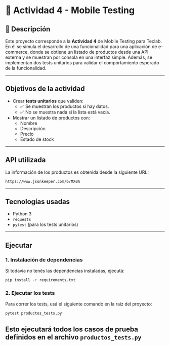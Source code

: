 # 📱 Actividad 4 - Mobile Testing

## 📌 Descripción

Este proyecto corresponde a la **Actividad 4** de Mobile Testing para Teclab. En él se simula el desarrollo de una funcionalidad para una aplicación de e-commerce, donde se obtiene un listado de productos desde una API externa y se muestran por consola en una interfaz simple. Además, se implementan dos tests unitarios para validar el comportamiento esperado de la funcionalidad.

---

## Objetivos de la actividad

- Crear **tests unitarios** que validen:
  - ✅ Se muestran los productos si hay datos.
  - ✅ No se muestra nada si la lista está vacía.
- Mostrar un listado de productos con:
  - Nombre
  - Descripción
  - Precio
  - Estado de stock

---

## API utilizada

La información de los productos es obtenida desde la siguiente URL:

```
https://www.jsonkeeper.com/b/MX0A
```

---

## Tecnologías usadas

- Python 3
- `requests`
- `pytest` (para los tests unitarios)

---

## Ejecutar

### 1. Instalación de dependencias

Si todavia no tenés las dependencias instaladas, ejecutá:

```bash
pip install -r requirements.txt
```

### 2. Ejecutar los tests

Para correr los tests, usá el siguiente comando en la raíz del proyecto:

```bash
pytest productos_tests.py
```

**Esto ejecutará todos los casos de prueba definidos en el archivo `productos_tests.py`**
---
